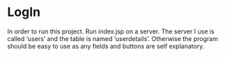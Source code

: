 # LogIn
In order to run this project. Run index.jsp on a server. The server I use is called ‘users’ and the table is named ‘userdetails’. Otherwise the program should be easy to use as any fields and buttons are self explanatory.
